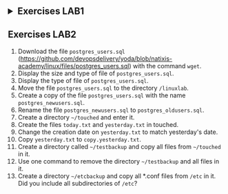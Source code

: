 <details>
<summary style="font-size: 1.5em; font-weight: bold;">Exercises LAB1</summary>

1. What is the user that you logged in?
```
└─$ whoami
sopa
```

2. Display your current directory.
```
└─$ pwd
/home/sopa/yoda/linux/students
```

3. Change to the `/etc` directory
```
┌──(sopa㉿DESKTOP-MAPFS0I)-[~/yoda/linux/students]
└─$ cd /etc/

┌──(sopa㉿DESKTOP-MAPFS0I)-[/etc]
└─$ pwd
/etc
```

4. Now change to your home directory using only 3 key presses.
 ```
 ┌──(sopa㉿DESKTOP-MAPFS0I)-[/etc]
└─$ cd

┌──(sopa㉿DESKTOP-MAPFS0I)-[~]
└─$ pwd
/home/sopa
 ```

5. Go to the parent directory of the current directory.
```
┌──(sopa㉿DESKTOP-MAPFS0I)-[~]
└─$ pwd && cd .. ; pwd 
/home/sopa
/home
```

6. Go to the root directory and list its content.
```
┌──(sopa㉿DESKTOP-MAPFS0I)-[/home]
└─$ ls -l /
```

7. List a long listing of the root directory.
```
┌──(sopa㉿DESKTOP-MAPFS0I)-[/]
└─$ ls -la /
```

8. Stay where you are, and list the contents of `/etc`.
```
┌──(sopa㉿DESKTOP-MAPFS0I)-[/]
└─$ ls -l /etc/
```

9. Stay where you are, and list the contents of `/bin` and `/sbin`.
```
┌──(sopa㉿DESKTOP-MAPFS0I)-[/]
└─$ ls /bin/ && ls /sbin/
```

10. List all the files (including hidden files) in your home directory in a human readable format
```
ls -lha ~  # Tilde expands to the home directory
```

11. Create a directory `linuxlab` in your home directory
```
┌──(sopa㉿DESKTOP-MAPFS0I)-[~/yoda]
└─$ mkdir -p ~/linuxlab && ls ~ # -p 
linuxlab  yoda
```
12. Change to the `/etc` directory, stay here and create a directory `testlinuxdir` in your home directory
```
┌──(sopa㉿DESKTOP-MAPFS0I)-[/etc]
└─$ cd /etc/ && mkdir -p ~/testlinuxdir ; ls ~
linuxlab  testlinuxdir  yoda
```

13. Create in one command the directories hierarchy ~/dir1/dir2/dir3 inside the diretory `textlinuxdir`. 
```
┌──(sopa㉿DESKTOP-MAPFS0I)-[/etc]
└─$ mkdir ~/dir1/dir2/dir3 && tree ~/
/home/sopa/
├── dir1
│   └── dir2
│       └── dir3
```

14. Remove the directory `testlinuxdir`
```
┌──(sopa㉿DESKTOP-MAPFS0I)-[/etc]
└─$ rm -rf ~/testlinuxdir && ls ~
dir1  linuxlab  yoda
```
</details>


## Exercises LAB2

1. Download the file `postgres_users.sql` (https://github.com/devopsdelivery/yoda/blob/natixis-academy/linux/files/postgres_users.sql) with the command `wget`.
2. Display the size and type of file of `postgres_users.sql`. 
3. Display the type of file of `postgres_users.sql`.
4. Move the file `postgres_users.sql` to the directory `/linuxlab`.  
5. Create a copy of the file `postgres_users.sql` with the name `postgres_newusers.sql`.
6. Rename the file `postgres_newusers.sql` to `postgres_oldusers.sql`.
7. Create a directory `~/touched` and enter it.
8. Create the files `today.txt` and `yesterday.txt` in touched.
9. Change the creation date on `yesterday.txt` to match yesterday's date.
10. Copy `yesterday.txt` to `copy.yesterday.txt`.
11. Create a directory called `~/testbackup` and copy all files from `~/touched` in it.
12. Use one command to remove the directory `~/testbackup` and all files in it.
13. Create a directory `~/etcbackup` and copy all *.conf files from `/etc` in it. Did you include all subdirectories of `/etc`?
